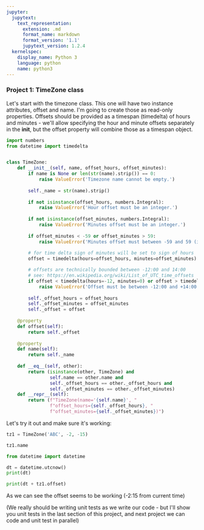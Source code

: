 ```yaml
---
jupyter:
  jupytext:
    text_representation:
      extension: .md
      format_name: markdown
      format_version: '1.1'
      jupytext_version: 1.2.4
  kernelspec:
    display_name: Python 3
    language: python
    name: python3
---
```


### Project 1: TimeZone class


Let's start with the timezone class. This one will have two instance attributes, offset and name. I'm going to create those as read-only properties. Offsets should be provided as a timespan (timedelta) of hours and minutes - we'll allow specifying the hour and minute offsets separately in the __init__, but the offset property will combine those as a timespan object.

```python
import numbers
from datetime import timedelta


class TimeZone:
    def __init__(self, name, offset_hours, offset_minutes):
        if name is None or len(str(name).strip()) == 0:
            raise ValueError('Timezone name cannot be empty.')
            
        self._name = str(name).strip()
        
        if not isinstance(offset_hours, numbers.Integral):
            raise ValueError('Hour offset must be an integer.')
        
        if not isinstance(offset_minutes, numbers.Integral):
            raise ValueError('Minutes offset must be an integer.')
            
        if offset_minutes < -59 or offset_minutes > 59:
            raise ValueError('Minutes offset must between -59 and 59 (inclusive).')
            
        # for time delta sign of minutes will be set to sign of hours
        offset = timedelta(hours=offset_hours, minutes=offset_minutes)

        # offsets are technically bounded between -12:00 and 14:00
        # see: https://en.wikipedia.org/wiki/List_of_UTC_time_offsets
        if offset < timedelta(hours=-12, minutes=0) or offset > timedelta(hours=14, minutes=0):
            raise ValueError('Offset must be between -12:00 and +14:00.')
            
        self._offset_hours = offset_hours
        self._offset_minutes = offset_minutes
        self._offset = offset
        
    @property
    def offset(self):
        return self._offset
    
    @property
    def name(self):
        return self._name
    
    def __eq__(self, other):
        return (isinstance(other, TimeZone) and 
                self.name == other.name and 
                self._offset_hours == other._offset_hours and
                self._offset_minutes == other._offset_minutes)
    def __repr__(self):
        return (f"TimeZone(name='{self.name}', "
                f"offset_hours={self._offset_hours}, "
                f"offset_minutes={self._offset_minutes})")
```

Let's try it out and make sure it's working:

```python
tz1 = TimeZone('ABC', -2, -15)
```

```python
tz1.name
```

```python
from datetime import datetime

dt = datetime.utcnow()
print(dt)
```

```python
print(dt + tz1.offset)
```

As we can see the offset seems to be working (-2:15 from current time)


(We really should be writing unit tests as we write our code - but I'll show you unit tests in the last section of this project, and next project we can code and unit test in parallel)

```python

```
